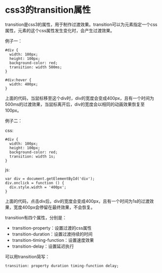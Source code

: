 # css3的transition属性

transition是css3的属性，用于制作过渡效果。transition可以为元素指定一个css属性，元素的这个css属性发生变化时，会产生过渡效果。

例子一：

    #div {
      width: 100px;
      height: 100px;
      background-color: red;
      transition: width 500ms;
    }

    #div:hover {
      width: 400px;
    }

上面的代码，当鼠标移至这个div时，div的宽度会变成400px，且有一个时间为500ms的过渡效果，当鼠标离开后，div的宽度会以相同的动画效果恢复至100px。

例子二：

css:

    #div {
      width: 100px;
      height: 100px;
      background-color: red;
      transition: width 1s;
    }

js:

    var div = document.getElementById('div');
    div.onclick = function () {
      div.style.width = '400px';
    }

上面的代码，点击div后，div的宽度会变成400px，且有一个时间为1s的过渡效果，宽度400px会停留在最终效果，不会恢复。

transition有四个属性，分别是：

* transition-property：设置过渡的css属性
* transition-duration：设置过渡持续的时间
* transition-timing-function：设置速度效果
* transition-delay：设置延迟执行

可以用transition简写：

    transition: property duration timing-function delay;